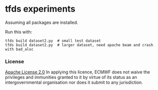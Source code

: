 # tfds experiments

Assuming all packages are installed.

Run this with:
```
tfds build dataset2.py  # small test dataset
tfds build dataset2.py  # larger dataset, need apache beam and crash with bad_aloc
```

### License
[Apache License 2.0](LICENSE) In applying this licence, ECMWF does not waive the privileges and immunities 
granted to it by virtue of its status as an intergovernmental organisation nor does it submit to any jurisdiction.

 
